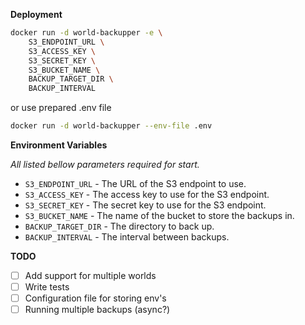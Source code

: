 **Deployment**

```bash
docker run -d world-backupper -e \
    S3_ENDPOINT_URL \
    S3_ACCESS_KEY \
    S3_SECRET_KEY \
    S3_BUCKET_NAME \
    BACKUP_TARGET_DIR \
    BACKUP_INTERVAL 
```
or use prepared .env file
```bash
docker run -d world-backupper --env-file .env
```

**Environment Variables**

_All listed bellow parameters required for start._

* `S3_ENDPOINT_URL` - The URL of the S3 endpoint to use.
* `S3_ACCESS_KEY` - The access key to use for the S3 endpoint. 
* `S3_SECRET_KEY` - The secret key to use for the S3 endpoint.
* `S3_BUCKET_NAME` - The name of the bucket to store the backups in.
* `BACKUP_TARGET_DIR` - The directory to back up.
* `BACKUP_INTERVAL` - The interval between backups.

**TODO**
* [ ] Add support for multiple worlds
* [ ] Write tests
* [ ] Configuration file for storing env's
* [ ] Running multiple backups (async?)